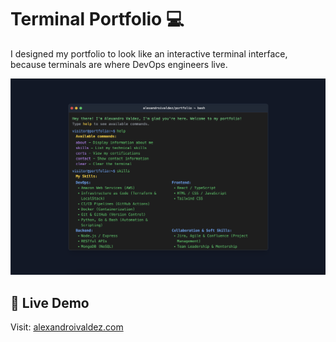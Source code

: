 # Terminal Portfolio 💻

I designed my portfolio to look like an interactive terminal interface, because terminals are where DevOps engineers live.

![landing-page](docs/landing-page.png)

## 🚀 Live Demo

Visit: [alexandroivaldez.com](https://google.com)